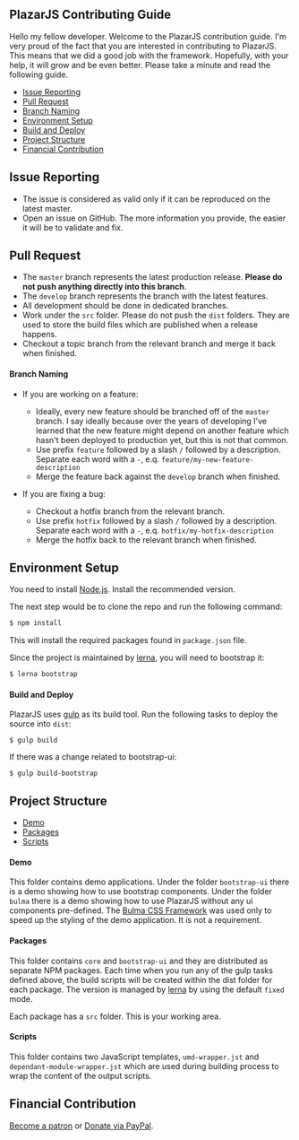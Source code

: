 ## PlazarJS Contributing Guide

Hello my fellow developer. Welcome to the PlazarJS contribution guide. I'm very proud of the fact that you are interested in contributing to PlazarJS. This means that we did a good job with the framework. Hopefully, with your help, it will grow and be even better. Please take a minute and read the following guide.

- [Issue Reporting](#issue-reporting)
- [Pull Request](#pull-request)
- [Branch Naming](#branch-naming)
- [Environment Setup](#environment-setup)
- [Build and Deploy](#build-and-deploy)
- [Project Structure](#project-structure)
- [Financial Contribution](#financial-contribution)

## Issue Reporting

- The issue is considered as valid only if it can be reproduced on the latest master.
- Open an issue on GitHub. The more information you provide, the easier it will be to validate and fix.

## Pull Request

- The `master` branch represents the latest production release. **Please do not push anything directly into this branch**.
- The `develop` branch represents the branch with the latest features.
- All development should be done in dedicated branches.
- Work under the `src` folder. Please do not push the `dist` folders. They are used to store the build files which are published when a release happens.
- Checkout a topic branch from the relevant branch and merge it back when finished.

#### Branch Naming

- If you are working on a feature:
    - Ideally, every new feature should be branched off of the `master` branch. I say ideally because over the years of developing I've learned that the new feature might depend on another feature which hasn't been deployed to production yet, but this is not that common.
    - Use prefix `feature` followed by a slash `/` followed by a description. Separate each word with a `-`, e.q. `feature/my-new-feature-description`
    - Merge the feature back against the `develop` branch when finished.

- If you are fixing a bug:
    - Checkout a hotfix branch from the relevant branch.
    - Use prefix `hotfix` followed by a slash `/` followed by a description. Separate each word with a `-`, e.q. `hotfix/my-hotfix-description`
    - Merge the hotfix back to the relevant branch when finished.

## Environment Setup

You need to install [Node.js](http://nodejs.org). Install the recommended version.

The next step would be to clone the repo and run the following command:

```bash
$ npm install
```

This will install the required packages found in `package.json` file.

Since the project is maintained by [lerna](https://github.com/lerna/lerna), you will need to bootstrap it:

```bash
$ lerna bootstrap
```

#### Build and Deploy

PlazarJS uses [gulp](http://gulpjs.com/) as its build tool. Run the following tasks to deploy the source into `dist`:

```
$ gulp build
```
If there was a change related to bootstrap-ui:
```
$ gulp build-bootstrap
```

## Project Structure

- [Demo](#demo)
- [Packages](#packages)
- [Scripts](#scripts)

#### Demo

This folder contains demo applications. Under the folder `bootstrap-ui` there is a demo showing how to use bootstrap components. Under the folder `bulma` there is a demo showing how to use PlazarJS without any ui components pre-defined. The [Bulma CSS Framework](https://bulma.io/) was used only to speed up the styling of the demo application. It is not a requirement.

#### Packages

This folder contains `core` and `bootstrap-ui` and they are distributed as separate NPM packages. Each time when you run any of the gulp tasks defined above, the build scripts will be created within the dist folder for each package. The version is managed by [lerna](https://github.com/lerna/lerna) by using the default `fixed` mode.

Each package has a `src` folder. This is your working area.

#### Scripts

This folder contains two JavaScript templates, `umd-wrapper.jst` and `dependant-module-wrapper.jst` which are used during building process to wrap the content of the output scripts.

## Financial Contribution

[Become a patron](https://www.patreon.com/mprotic) or [Donate via PayPal](https://www.paypal.me/mprotic).